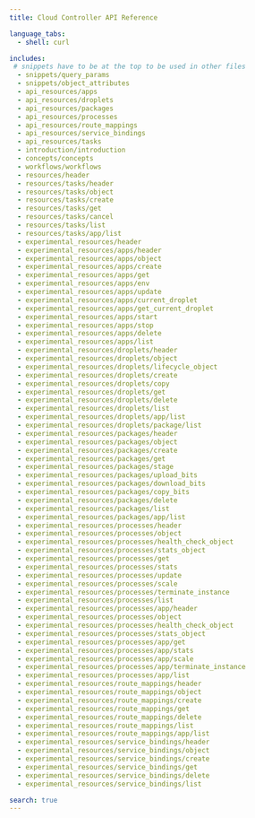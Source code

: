 ```yaml
---
title: Cloud Controller API Reference

language_tabs:
  - shell: curl

includes:
 # snippets have to be at the top to be used in other files
  - snippets/query_params
  - snippets/object_attributes
  - api_resources/apps
  - api_resources/droplets
  - api_resources/packages
  - api_resources/processes
  - api_resources/route_mappings
  - api_resources/service_bindings
  - api_resources/tasks
  - introduction/introduction
  - concepts/concepts
  - workflows/workflows
  - resources/header
  - resources/tasks/header
  - resources/tasks/object
  - resources/tasks/create
  - resources/tasks/get
  - resources/tasks/cancel
  - resources/tasks/list
  - resources/tasks/app/list
  - experimental_resources/header
  - experimental_resources/apps/header
  - experimental_resources/apps/object
  - experimental_resources/apps/create
  - experimental_resources/apps/get
  - experimental_resources/apps/env
  - experimental_resources/apps/update
  - experimental_resources/apps/current_droplet
  - experimental_resources/apps/get_current_droplet
  - experimental_resources/apps/start
  - experimental_resources/apps/stop
  - experimental_resources/apps/delete
  - experimental_resources/apps/list
  - experimental_resources/droplets/header
  - experimental_resources/droplets/object
  - experimental_resources/droplets/lifecycle_object
  - experimental_resources/droplets/create
  - experimental_resources/droplets/copy
  - experimental_resources/droplets/get
  - experimental_resources/droplets/delete
  - experimental_resources/droplets/list
  - experimental_resources/droplets/app/list
  - experimental_resources/droplets/package/list
  - experimental_resources/packages/header
  - experimental_resources/packages/object
  - experimental_resources/packages/create
  - experimental_resources/packages/get
  - experimental_resources/packages/stage
  - experimental_resources/packages/upload_bits
  - experimental_resources/packages/download_bits
  - experimental_resources/packages/copy_bits
  - experimental_resources/packages/delete
  - experimental_resources/packages/list
  - experimental_resources/packages/app/list
  - experimental_resources/processes/header
  - experimental_resources/processes/object
  - experimental_resources/processes/health_check_object
  - experimental_resources/processes/stats_object
  - experimental_resources/processes/get
  - experimental_resources/processes/stats
  - experimental_resources/processes/update
  - experimental_resources/processes/scale
  - experimental_resources/processes/terminate_instance
  - experimental_resources/processes/list
  - experimental_resources/processes/app/header
  - experimental_resources/processes/object
  - experimental_resources/processes/health_check_object
  - experimental_resources/processes/stats_object
  - experimental_resources/processes/app/get
  - experimental_resources/processes/app/stats
  - experimental_resources/processes/app/scale
  - experimental_resources/processes/app/terminate_instance
  - experimental_resources/processes/app/list
  - experimental_resources/route_mappings/header
  - experimental_resources/route_mappings/object
  - experimental_resources/route_mappings/create
  - experimental_resources/route_mappings/get
  - experimental_resources/route_mappings/delete
  - experimental_resources/route_mappings/list
  - experimental_resources/route_mappings/app/list
  - experimental_resources/service_bindings/header
  - experimental_resources/service_bindings/object
  - experimental_resources/service_bindings/create
  - experimental_resources/service_bindings/get
  - experimental_resources/service_bindings/delete
  - experimental_resources/service_bindings/list

search: true
---
```

